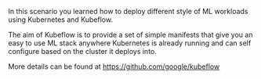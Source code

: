 In this scenario you learned how to deploy different style of ML workloads using Kubernetes and Kubeflow.

The aim of Kubeflow is to provide a set of simple manifests that give you an easy to use ML stack anywhere Kubernetes is already running and can self configure based on the cluster it deploys into.

More details can be found at https://github.com/google/kubeflow
